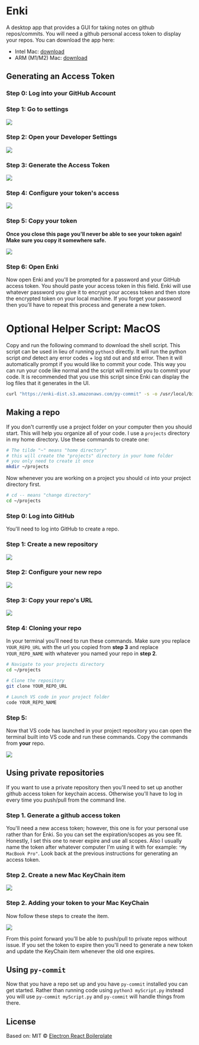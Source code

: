 # Enki

A desktop app that provides a GUI for taking notes on github repos/commits. You will need a github personal access token to display your repos. You can download the app here: 

- Intel Mac: [download](https://enki-dist.s3.amazonaws.com/Enki-1.0.3.dmg)
- ARM (M1/M2) Mac: [download](https://enki-dist.s3.amazonaws.com/Enki-arm64-1.0.3.dmg)

## Generating an Access Token

### Step 0: Log into your GitHub Account

### Step 1: Go to settings
![](./instructions/pst-step1.png)

### Step 2: Open your Developer Settings
![](./instructions/pst-step2.png)

### Step 3: Generate the Access Token
![](./instructions/pst-step3.png)

### Step 4: Configure your token's access
![](./instructions/pst-step4.png)

### Step 5: Copy your token

**Once you close this page you'll never be able to see your token again! Make sure you copy it somewhere safe.**

![](./instructions/pst-step5.png)

### Step 6: Open Enki

Now open Enki and you'll be prompted for a password and your GitHub access token. You should paste your access token in this field. Enki will use whatever password you give it to encrypt your access token and then store the encrypted token on your local machine. If you forget your password then you'll have to repeat this process and generate a new token.

# Optional Helper Script: MacOS

Copy and run the following command to download the shell script. This script can be used in lieu of running `python3` directly. It will run the python script *and* detect any error codes + log std out and std error. Then it will automatically prompt if you would like to commit your code. This way you can run your code like normal and the script will remind you to commit your code. It is recommended that you use this script since Enki can display the log files that it generates in the UI.

```sh
curl "https://enki-dist.s3.amazonaws.com/py-commit" -s -o /usr/local/bin/py-commit && chmod +x /usr/local/bin/py-commit
```

## Making a repo

If you don't currently use a project folder on your computer then you should start. This will help you organize all of your code. I use a `projects` directory in my home directory. Use these commands to create one:

```sh
# The tilde "~" means "home directory"
# this will create the "projects" directory in your home folder
# you only need to create it once
mkdir ~/projects
```

Now whenever you are working on a project you should `cd` into your project directory first.

```sh
# cd -- means "change directory" 
cd ~/projects
```

### Step 0: Log into GitHub

You'll need to log into GitHub to create a repo.

### Step 1: Create a new repository
![](./instructions/make_repo-step1.png)

### Step 2: Configure your new repo
![](./instructions/make_repo-step2.png)

### Step 3: Copy your repo's URL
![](./instructions/make_repo-step3.png)

### Step 4: Cloning your repo

In your terminal you'll need to run these commands. Make sure you replace `YOUR_REPO_URL` with the url you copied from **step 3** and replace `YOUR_REPO_NAME` with whatever you named your repo in **step 2**.

```sh
# Navigate to your projects directory
cd ~/projects

# Clone the repository
git clone YOUR_REPO_URL

# Launch VS code in your project folder
code YOUR_REPO_NAME
```

### Step 5: 

Now that VS code has launched in your project repository you can open the terminal built into VS code and run these commands. Copy the commands from **your** repo.

![](./instructions/make_repo-step5.png)

## Using private repositories

If you want to use a private repository then you'll need to set up another github access token for keychain access. Otherwise you'll have to log in every time you push/pull from the command line.

### Step 1. Generate a github access token

You'll need a new access token; however, this one is for your personal use rather than for Enki. So you can set the expiration/scopes as you see fit. Honestly, I set this one to never expire and use all scopes. Also I usually name the token after whatever computer I'm using it with for example: `"My MacBook Pro"`. Look back at the previous instructions for generating an access token.

### Step 2. Create a new Mac KeyChain item
![](./instructions/add_ga_keychain-step1.png)

### Step 2. Adding your token to your Mac KeyChain
Now follow these steps to create the item.

![](./instructions/add_ga_keychain-step2.png)

From this point forward you'll be able to push/pull to private repos without issue. If you set the token to expire then you'll need to generate a new token and update the KeyChain item whenever the old one expires. 

## Using `py-commit`

Now that you have a repo set up and you have `py-commit` installed you can get started. Rather than running code using `python3 myScript.py` instead you will use `py-commit myScript.py` and `py-commit` will handle things from there.

## License

Based on:
MIT © [Electron React Boilerplate](https://github.com/electron-react-boilerplate)
